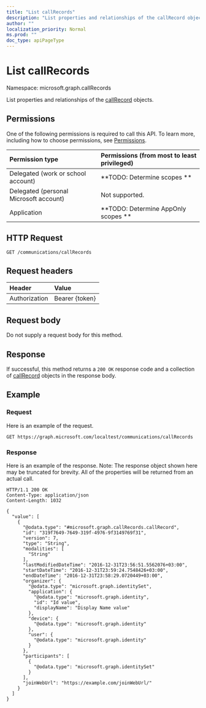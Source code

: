 ```yaml
---
title: "List callRecords"
description: "List properties and relationships of the callRecord objects."
author: ""
localization_priority: Normal
ms.prod: ""
doc_type: apiPageType
---
```


# List callRecords

Namespace: microsoft.graph.callRecords

List properties and relationships of the [callRecord](../resources/callrecord.md) objects.

## Permissions
One of the following permissions is required to call this API. To learn more, including how to choose permissions, see [Permissions](/concepts/permissions-reference.md).

|Permission type|Permissions (from most to least privileged)|
|:---|:---|
|Delegated (work or school account)|**TODO: Determine scopes **|
|Delegated (personal Microsoft account)|Not supported.|
|Application|**TODO: Determine AppOnly scopes **|

## HTTP Request
<!-- {
  "blockType": "ignored"
}
-->
``` http
GET /communications/callRecords
```

## Request headers
|Header|Value|
|:---|:---|
|Authorization|Bearer {token}|

## Request body
Do not supply a request body for this method.

## Response
If successful, this method returns a `200 OK` response code and a collection of [callRecord](../resources/callrecord.md) objects in the response body.

## Example

### Request
Here is an example of the request.
<!-- {
  "blockType": "request",
  "name": "get_callrecord"
}
-->
``` http
GET https://graph.microsoft.com/localtest/communications/callRecords
```

### Response
Here is an example of the response. Note: The response object shown here may be truncated for brevity. All of the properties will be returned from an actual call.
<!-- {
  "blockType": "response",
  "truncated": true,
  "@odata.type": "collection(microsoft.graph.callrecords.callrecord)"
}
-->
``` http
HTTP/1.1 200 OK
Content-Type: application/json
Content-Length: 1032

{
  "value": [
    {
      "@odata.type": "#microsoft.graph.callRecords.callRecord",
      "id": "319f7649-7649-319f-4976-9f3149769f31",
      "version": 7,
      "type": "String",
      "modalities": [
        "String"
      ],
      "lastModifiedDateTime": "2016-12-31T23:56:51.5562076+03:00",
      "startDateTime": "2016-12-31T23:59:24.7548426+03:00",
      "endDateTime": "2016-12-31T23:58:29.0720449+03:00",
      "organizer": {
        "@odata.type": "microsoft.graph.identitySet",
        "application": {
          "@odata.type": "microsoft.graph.identity",
          "id": "Id value",
          "displayName": "Display Name value"
        },
        "device": {
          "@odata.type": "microsoft.graph.identity"
        },
        "user": {
          "@odata.type": "microsoft.graph.identity"
        }
      },
      "participants": [
        {
          "@odata.type": "microsoft.graph.identitySet"
        }
      ],
      "joinWebUrl": "https://example.com/joinWebUrl/"
    }
  ]
}
```

